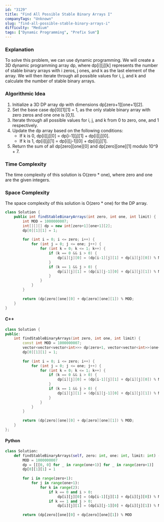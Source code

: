 ```yaml
---
id: "3129"
title: "Find All Possible Stable Binary Arrays I"
companyTags: "Unknown"
slug: "find-all-possible-stable-binary-arrays-i"
difficulty: "Medium"
tags: ["Dynamic Programming", "Prefix Sum"]
---
```


### Explanation
To solve this problem, we can use dynamic programming. We will create a 3D dynamic programming array dp, where dp[i][j][k] represents the number of stable binary arrays with i zeros, j ones, and k as the last element of the array. We will then iterate through all possible values for i, j, and k and calculate the number of stable binary arrays.

### Algorithmic Idea
1. Initialize a 3D DP array dp with dimensions dp[zero+1][one+1][2].
2. Set the base case dp[0][1][1] = 1, as the only stable binary array with zero zeros and one one is [0,1].
3. Iterate through all possible values for i, j, and k from 0 to zero, one, and 1 respectively.
4. Update the dp array based on the following conditions:
   - If k is 0, dp[i][j][0] = dp[i-1][j][1] + dp[i][j][0].
   - If k is 1, dp[i][j][1] = dp[i][j-1][0] + dp[i][j][1].
5. Return the sum of all dp[zero][one][0] and dp[zero][one][1] modulo 10^9 + 7.

### Time Complexity
The time complexity of this solution is O(zero * one), where zero and one are the given integers.

### Space Complexity
The space complexity of this solution is O(zero * one) for the DP array.

```java
class Solution {
    public int findStableBinaryArrays(int zero, int one, int limit) {
        int MOD = 1000000007;
        int[][][] dp = new int[zero+1][one+1][2];
        dp[0][1][1] = 1;
        
        for (int i = 0; i <= zero; i++) {
            for (int j = 0; j <= one; j++) {
                for (int k = 0; k <= 1; k++) {
                    if (k == 0 && i > 0) {
                        dp[i][j][0] = (dp[i-1][j][1] + dp[i][j][0]) % MOD;
                    }
                    if (k == 1 && j > 0) {
                        dp[i][j][1] = (dp[i][j-1][0] + dp[i][j][1]) % MOD;
                    }
                }
            }
        }
        
        return (dp[zero][one][0] + dp[zero][one][1]) % MOD;
    }
}
```

#### C++
```cpp
class Solution {
public:
    int findStableBinaryArrays(int zero, int one, int limit) {
        const int MOD = 1000000007;
        vector<vector<vector<int>>> dp(zero+1, vector<vector<int>>(one+1, vector<int>(2, 0)));
        dp[0][1][1] = 1;
        
        for (int i = 0; i <= zero; i++) {
            for (int j = 0; j <= one; j++) {
                for (int k = 0; k <= 1; k++) {
                    if (k == 0 && i > 0) {
                        dp[i][j][0] = (dp[i-1][j][1] + dp[i][j][0]) % MOD;
                    }
                    if (k == 1 && j > 0) {
                        dp[i][j][1] = (dp[i][j-1][0] + dp[i][j][1]) % MOD;
                    }
                }
            }
        }
        
        return (dp[zero][one][0] + dp[zero][one][1]) % MOD;
    }
};
```

#### Python
```python
class Solution:
    def findStableBinaryArrays(self, zero: int, one: int, limit: int) -> int:
        MOD = 1000000007
        dp = [[[0, 0] for _ in range(one+1)] for _ in range(zero+1)]
        dp[0][1][1] = 1
        
        for i in range(zero+1):
            for j in range(one+1):
                for k in range(2):
                    if k == 0 and i > 0:
                        dp[i][j][0] = (dp[i-1][j][1] + dp[i][j][0]) % MOD
                    if k == 1 and j > 0:
                        dp[i][j][1] = (dp[i][j-1][0] + dp[i][j][1]) % MOD
        
        return (dp[zero][one][0] + dp[zero][one][1]) % MOD
```